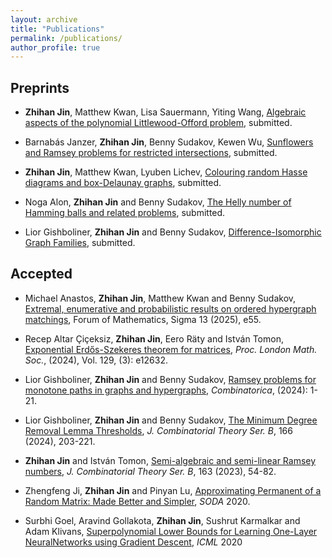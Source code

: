 ```yaml
---
layout: archive
title: "Publications"
permalink: /publications/
author_profile: true
---
```


## Preprints

* **Zhihan Jin**, Matthew Kwan, Lisa Sauermann, Yiting Wang, [Algebraic aspects of the polynomial Littlewood-Offord problem](https://arxiv.org/abs/2505.23335), submitted.

* Barnabás Janzer, **Zhihan Jin**, Benny Sudakov, Kewen Wu, [Sunflowers and Ramsey problems for restricted intersections](https://arxiv.org/abs/2504.15264), submitted.

* **Zhihan Jin**, Matthew Kwan, Lyuben Lichev, [Colouring random Hasse diagrams and box-Delaunay graphs](https://arxiv.org/abs/2501.12373), submitted.

* Noga Alon, **Zhihan Jin** and Benny Sudakov, [The Helly number of Hamming balls and related problems](https://arxiv.org/abs/2405.10275), submitted.

* Lior Gishboliner, **Zhihan Jin** and Benny Sudakov, [Difference-Isomorphic Graph Families](https://arxiv.org/abs/2312.06610), submitted.


[//]: <> (## To appear)


## Accepted

* Michael Anastos, **Zhihan Jin**, Matthew Kwan and Benny Sudakov, [Extremal, enumerative and probabilistic results on ordered hypergraph matchings](https://doi.org/10.1017/fms.2024.144), Forum of Mathematics, Sigma 13 (2025), e55.

* Recep Altar Çiçeksiz, **Zhihan Jin**, Eero Räty and István Tomon, [Exponential Erdős-Szekeres theorem for matrices](https://doi.org/10.1112/plms.12632), *Proc. London Math. Soc.*, (2024), Vol. 129, (3): e12632.

* Lior Gishboliner, **Zhihan Jin** and Benny Sudakov, [Ramsey problems for monotone paths in graphs and hypergraphs](https://doi.org/10.1007/s00493-024-00082-7), *Combinatorica*, (2024): 1-21.

* Lior Gishboliner, **Zhihan Jin** and Benny Sudakov, [The Minimum Degree Removal Lemma Thresholds](https://www.sciencedirect.com/science/article/pii/S0095895624000042), *J. Combinatorial Theory Ser. B*, 166 (2024), 203-221.

* **Zhihan Jin** and István Tomon, [Semi-algebraic and semi-linear Ramsey numbers](https://www.sciencedirect.com/science/article/pii/S0095895623000503), *J. Combinatorial Theory Ser. B*, 163 (2023), 54-82.

* Zhengfeng Ji, **Zhihan Jin** and Pinyan Lu, [Approximating Permanent of a Random Matrix: Made Better and Simpler](https://dl.acm.org/doi/10.5555/3458064.3458124), *SODA* 2020.

* Surbhi Goel, Aravind Gollakota, **Zhihan Jin**, Sushrut Karmalkar and Adam Klivans, [Superpolynomial
Lower Bounds for Learning One-Layer NeuralNetworks using Gradient Descent](https://proceedings.mlr.press/v119/goel20a.html), *ICML* 2020
